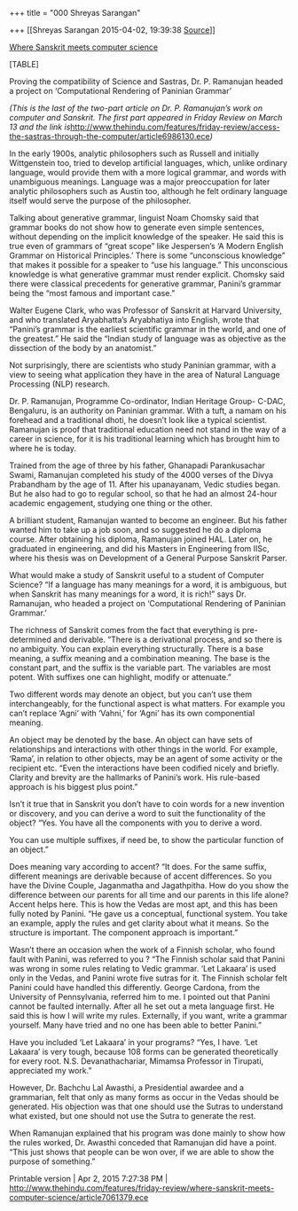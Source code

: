 +++
title = "000 Shreyas Sarangan"

+++
[[Shreyas Sarangan	2015-04-02, 19:39:38 [Source](https://groups.google.com/g/samskrita/c/J1ZuM5TPk28)]]



  

[Where Sanskrit meets computer science](http://www.thehindu.com/features/friday-review/where-sanskrit-meets-computer-science/article7061379.ece)  

[TABLE]

  

Proving the compatibility of Science and Sastras, Dr. P. Ramanujan headed a project on ‘Computational Rendering of Paninian Grammar’  

*(This is the last of the two-part article on Dr. P. Ramanujan’s work on computer and Sanskrit. The first part appeared in Friday Review on March 13 and the link is*<http://www.thehindu.com/features/friday-review/access-the-sastras-through-the-computer/article6986130.ece>*)*

In the early 1900s, analytic philosophers such as Russell and initially Wittgenstein too, tried to develop artificial languages, which, unlike ordinary language, would provide them with a more logical grammar, and words with unambiguous meanings. Language was a major preoccupation for later analytic philosophers such as Austin too, although he felt ordinary language itself would serve the purpose of the philosopher.

Talking about generative grammar, linguist Noam Chomsky said that grammar books do not show how to generate even simple sentences, without depending on the implicit knowledge of the speaker. He said this is true even of grammars of “great scope” like Jespersen’s ‘A Modern English Grammar on Historical Principles.’ There is some “unconscious knowledge” that makes it possible for a speaker to “use his language.” This unconscious knowledge is what generative grammar must render explicit. Chomsky said there were classical precedents for generative grammar, Panini’s grammar being the “most famous and important case.”

Walter Eugene Clark, who was Professor of Sanskrit at Harvard University, and who translated Aryabhatta’s Aryabhatiya into English, wrote that “Panini’s grammar is the earliest scientific grammar in the world, and one of the greatest.” He said the “Indian study of language was as objective as the dissection of the body by an anatomist.”

Not surprisingly, there are scientists who study Paninian grammar, with a view to seeing what application they have in the area of Natural Language Processing (NLP) research.

Dr. P. Ramanujan, Programme Co-ordinator, Indian Heritage Group- C-DAC, Bengaluru, is an authority on Paninian grammar. With a tuft, a namam on his forehead and a traditional dhoti, he doesn’t look like a typical scientist. Ramanujan is proof that traditional education need not stand in the way of a career in science, for it is his traditional learning which has brought him to where he is today.

Trained from the age of three by his father, Ghanapadi Parankusachar Swami, Ramanujan completed his study of the 4000 verses of the Divya Prabandham by the age of 11. After his upanayanam, Vedic studies began. But he also had to go to regular school, so that he had an almost 24-hour academic engagement, studying one thing or the other.

A brilliant student, Ramanujan wanted to become an engineer. But his father wanted him to take up a job soon, and so suggested he do a diploma course. After obtaining his diploma, Ramanujan joined HAL. Later on, he graduated in engineering, and did his Masters in Engineering from IISc, where his thesis was on Development of a General Purpose Sanskrit Parser.

What would make a study of Sanskrit useful to a student of Computer Science? “If a language has many meanings for a word, it is ambiguous, but when Sanskrit has many meanings for a word, it is rich!” says Dr. Ramanujan, who headed a project on ‘Computational Rendering of Paninian Grammar.’

The richness of Sanskrit comes from the fact that everything is pre-determined and derivable. “There is a derivational process, and so there is no ambiguity. You can explain everything structurally. There is a base meaning, a suffix meaning and a combination meaning. The base is the constant part, and the suffix is the variable part. The variables are most potent. With suffixes one can highlight, modify or attenuate.”

Two different words may denote an object, but you can’t use them interchangeably, for the functional aspect is what matters. For example you can’t replace ‘Agni’ with ‘Vahni,’ for ‘Agni’ has its own componential meaning.

An object may be denoted by the base. An object can have sets of relationships and interactions with other things in the world. For example, ‘Rama’, in relation to other objects, may be an agent of some activity or the recipient etc. “Even the interactions have been codified nicely and briefly. Clarity and brevity are the hallmarks of Panini’s work. His rule-based approach is his biggest plus point.”

Isn’t it true that in Sanskrit you don’t have to coin words for a new invention or discovery, and you can derive a word to suit the functionality of the object? “Yes. You have all the components with you to derive a word.

You can use multiple suffixes, if need be, to show the particular function of an object.”

Does meaning vary according to accent? “It does. For the same suffix, different meanings are derivable because of accent differences. So you have the Divine Couple, Jaganmatha and Jagathpitha. How do you show the difference between our parents for all time and our parents in this life alone? Accent helps here. This is how the Vedas are most apt, and this has been fully noted by Panini. “He gave us a conceptual, functional system. You take an example, apply the rules and get clarity about what it means. So the structure is important. The component approach is important.”

Wasn’t there an occasion when the work of a Finnish scholar, who found fault with Panini, was referred to you ? “The Finnish scholar said that Panini was wrong in some rules relating to Vedic grammar. ‘Let Lakaara’ is used only in the Vedas, and Panini wrote five sutras for it. The Finnish scholar felt Panini could have handled this differently. George Cardona, from the University of Pennsylvania, referred him to me. I pointed out that Panini cannot be faulted internally. After all he set out a meta language first. He said this is how I will write my rules. Externally, if you want, write a grammar yourself. Many have tried and no one has been able to better Panini.”

Have you included ‘Let Lakaara’ in your programs? “Yes, I have. ‘Let Lakaara’ is very tough, because 108 forms can be generated theoretically for every root. N.S. Devanathachariar, Mimamsa Professor in Tirupati, appreciated my work.”

However, Dr. Bachchu Lal Awasthi, a Presidential awardee and a grammarian, felt that only as many forms as occur in the Vedas should be generated. His objection was that one should use the Sutras to understand what existed, but one should not use the Sutra to generate the rest.

When Ramanujan explained that his program was done mainly to show how the rules worked, Dr. Awasthi conceded that Ramanujan did have a point. “This just shows that people can be won over, if we are able to show the purpose of something.”

Printable version \| Apr 2, 2015 7:27:38 PM \| <http://www.thehindu.com/features/friday-review/where-sanskrit-meets-computer-science/article7061379.ece>

  

  

